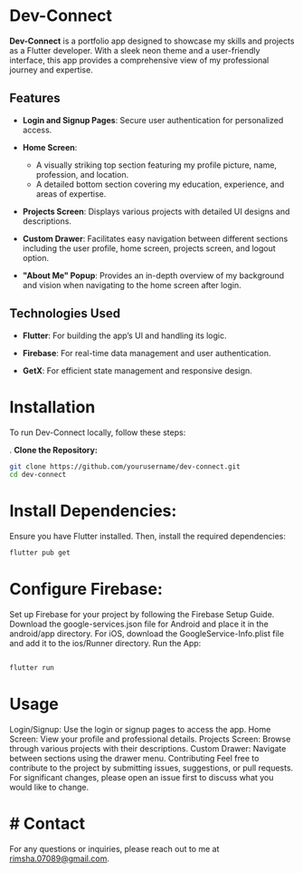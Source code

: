 # Dev-Connect
**Dev-Connect** is a portfolio app designed to showcase my skills and projects as a Flutter developer. With a sleek neon theme and a user-friendly interface, this app provides a comprehensive view of my professional journey and expertise.

## Features

- **Login and Signup Pages**: Secure user authentication for personalized access.

- **Home Screen**: 
  - A visually striking top section featuring my profile picture, name, profession, and location.
  - A detailed bottom section covering my education, experience, and areas of expertise.

- **Projects Screen**: Displays various projects with detailed UI designs and descriptions.

- **Custom Drawer**: Facilitates easy navigation between different sections including the user profile, home screen, projects screen, and logout option.

- **"About Me" Popup**: Provides an in-depth overview of my background and vision when navigating to the home screen after login.

## Technologies Used

- **Flutter**: For building the app’s UI and handling its logic.

- **Firebase**: For real-time data management and user authentication.

- **GetX**: For efficient state management and responsive design.

# Installation
To run Dev-Connect locally, follow these steps:

. **Clone the Repository:**

   ```bash
   git clone https://github.com/yourusername/dev-connect.git
   cd dev-connect
```
# Install Dependencies:

Ensure you have Flutter installed. Then, install the required dependencies:

```bash
flutter pub get
```
# Configure Firebase:

Set up Firebase for your project by following the Firebase Setup Guide.
Download the google-services.json file for Android and place it in the android/app directory.
For iOS, download the GoogleService-Info.plist file and add it to the ios/Runner directory.
Run the App:

```bash

flutter run
```
# Usage
Login/Signup: Use the login or signup pages to access the app.
Home Screen: View your profile and professional details.
Projects Screen: Browse through various projects with their descriptions.
Custom Drawer: Navigate between sections using the drawer menu.
Contributing
Feel free to contribute to the project by submitting issues, suggestions, or pull requests. For significant changes, please open an issue first to discuss what you would like to change.


# # Contact
For any questions or inquiries, please reach out to me at rimsha.07089@gmail.com.

